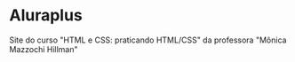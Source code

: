 # Aluraplus
Site do curso "HTML e CSS: praticando HTML/CSS" da professora "Mônica Mazzochi Hillman"
